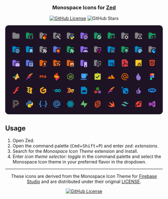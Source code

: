 <h3 align="center">

Monospace Icons for [Zed](https://zed.dev/)

</h3>

<div align="center">

[![GitHub License](https://img.shields.io/github/license/irmhonde/monospace-icon-theme?colorA=1d1325&colorB=8964e8&style=for-the-badge)](LICENSE.md)
![GitHub Stars](https://img.shields.io/github/stars/irmhonde/monospace-icon-theme?colorA=1d1325&colorB=17975f&style=for-the-badge)

<img src="assets/icons.png" alt="icons" width="1920" />

</div>

## Usage

1. Open Zed.
2. Open the command palette (<kbd>Cmd</kbd>+<kbd>Shift</kbd>+<kbd>P</kbd>) and enter _zed: extensions_.
3. Search for the _Monospace Icon Theme_ extension and install.
4. Enter _icon theme selector: toggle_ in the command palette and select the Monospace Icon theme in your preferred flavor in the dropdown.

---

<div align="center">

These icons are derived from the Monospace Icon Theme for [Firebase Studio](https://firebase.google.com/studio) and are distributed under their original [LICENSE](LICENSE.md).

[![GitHub License](https://img.shields.io/github/license/irmhonde/monospace-icon-theme?colorA=1d1325&colorB=8964e8&style=for-the-badge)](LICENSE.md)

</div>
